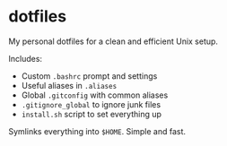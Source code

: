dotfiles
========

My personal dotfiles for a clean and efficient Unix setup.

Includes:

- Custom `.bashrc` prompt and settings
- Useful aliases in `.aliases`
- Global `.gitconfig` with common aliases
- `.gitignore_global` to ignore junk files
- `install.sh` script to set everything up

Symlinks everything into `$HOME`. Simple and fast.

